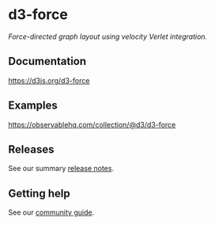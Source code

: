 # d3-force

_Force-directed graph layout using velocity Verlet integration._

## Documentation

https://d3js.org/d3-force

## Examples

https://observablehq.com/collection/@d3/d3-force

## Releases

See our summary [release notes](https://github.com/d3/d3-force/releases).

## Getting help

See our [community guide](https://d3js.org/community).
